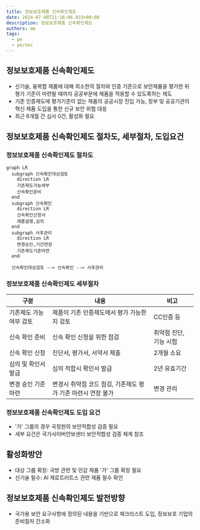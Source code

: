 ```yaml
---
title: 정보보호제품 신속확인제도
date: 2024-07-08T21:16:06.033+09:00
description: 정보보호제품 신속확인제도
authors: me
tags: 
  - pe
  - pe/sec 
---
```


## 정보보호제품 신속확인제도

- 신기술, 융복합 제품에 대해 최소한의 절차와 인증 기준으로 보안제품을 평가한 뒤 평가 기준이 마련될 때까지 공공부문에 제품을 적용할 수 있도록하는 제도
- 기존 인증제도에 평가기준이 없는 제품의 공공시장 진입 가능, 정부 및 공공기관의 혁신 제품 도입을 통한 신규 보안 위협 대응
- 최근 6개월 간 심사 0건, 활성화 필요

## 정보보호제품 신속확인제도 절차도, 세부절차, 도입요건

### 정보보호제품 신속확인제도 절차도

```mermaid
graph LR 
  subgraph 신속확인대상검토
    direction LR
    기존제도가능여부
    신속확인준비
  end
  subgraph 신속확인
    direction LR
    신속확인신청서
    제품설명,심의
  end
  subgraph 사후관리
    direction LR
    변경승인,기간연장
    기존제도기준마련
  end

  신속확인대상검토 --> 신속확인 --> 사후관리
```

### 정보보호제품 신속확인제도 세부절차

| 구분 | 내용 | 비고 |
| --- | --- | --- |
| 기존제도 가능여부 검토 | 제품이 기존 인증제도에서 평가 가능한지 검토 | CC인증 등 |
| 신속 확인 준비 | 신속 확인 신청을 위한 점검 | 취약점 진단, 기능 시험 |
| 신속 확인 신청 | 진단서, 평가서, 서약서 제출 | 2개월 소요 |
| 심의 및 확인서 발급 | 심의 적합시 확인서 발급 | 2년 유효기간 |
| 변경 승인 기준 마련 | 변경시 취약점 코드 점검, 기존제도 평가 기준 마련시 연장 불가 | 변경 관리 |

### 정보보호제품 신속확인제도 도입 요건

- '가' 그룹의 경우 국정원의 보안적합성 검증 필요
- 세부 요건은 국가사이버안보센터 보안적합성 검증 체계 참조

## 활성화방안

- 대상 그룹 확장: 국방 관련 및 민감 제품 '가' 그룹 확장 필요
- 신기술 필수: AI 제로트러트스 관련 제품 필수 확인

## 정보보호제품 신속확인제도 발전방향

- 국가용 보안 요구사항에 정의된 내용을 기반으로 체크리스트 도입, 정보보호 기업의 준비절차 간소화
